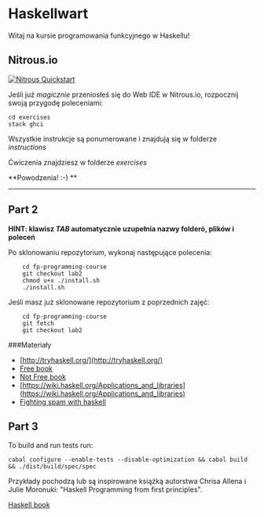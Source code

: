 Haskellwart
===========

Witaj na kursie programowania funkcyjnego w Haskellu!

Nitrous.io
----------

[![Nitrous Quickstart](https://nitrous-image-icons.s3.amazonaws.com/quickstart.svg)](https://www.nitrous.io/quickstart?repo=https://github.com/note/fp-programming-course.git)

Jeśli już *magicznie* przeniosłeś się do Web IDE w Nitrous.io, rozpocznij swoją przygodę poleceniami:

    cd exercises
    stack ghci

Wszystkie instrukcje są ponumerowane i znajdują się w folderze *instructions*

Ćwiczenia znajdziesz w folderze *exercises*

**Powodzenia! :-) **


--------------------------------

Part 2
------

**HINT: klawisz _TAB_ automatycznie uzupełnia nazwy folderó, plików i poleceń**

Po sklonowaniu repozytorium, wykonaj następujące polecenia:

        cd fp-programming-course
        git checkout lab2
        chmod u+x ./install.sh
        ./install.sh

Jeśli masz już sklonowane repozytorium z poprzednich zajęć:

        cd fp-programming-course
        git fetch
        git checkout lab2

###Materiały

* [http://tryhaskell.org/](http://tryhaskell.org/)
* [Free book](http://learnyouahaskell.com/chapters)
* [Not Free book](http://haskellbook.com/)
* [https://wiki.haskell.org/Applications_and_libraries](https://wiki.haskell.org/Applications_and_libraries)
* [Fighting spam with haskell](https://code.facebook.com/posts/745068642270222/fighting-spam-with-haskell)


Part 3
------

To build and run tests run:

```
cabal configure --enable-tests --disable-optimization && cabal build && ./dist/build/spec/spec
```


Przykłady pochodzą lub są inspirowane książką autorstwa Chrisa Allena i Julie Moronuki: "Haskell Programming from first principles".

[Haskell book](http://haskellbook.com/)

